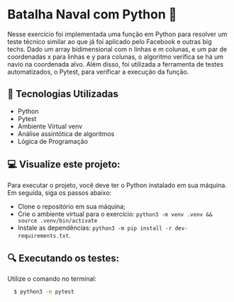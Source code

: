 # Batalha Naval com Python 🚢
Nesse exercício foi implementada uma função em Python para resolver um teste técnico similar ao que já foi aplicado pelo Facebook e outras big techs. Dado um array bidimensional com n linhas e m colunas, e um par de coordenadas x para linhas e y para colunas, o algoritmo verifica se há um navio na coordenada alvo.
Além disso, foi utilizada a ferramenta de testes automatizados, o Pytest, para verificar a execução da função.


## :hammer: Tecnologias Utilizadas
- Python
- Pytest
- Ambiente Virtual venv
- Análise assintótica de algoritmos
- Lógica de Programação

## :computer: Visualize este projeto:
Para executar o projeto, você deve ter o Python instalado em sua máquina. Em seguida, siga os passos abaixo:
- Clone o repositório em sua máquina;
- Crie o ambiente virtual para o exercício: `python3 -m venv .venv && source .venv/bin/activate`
- Instale as dependências: `python3 -m pip install -r dev-requirements.txt`.

## :mag: Executando os testes:
Utilize o comando no terminal:
```bash
  $ python3 -m pytest
```